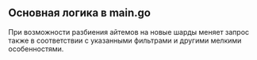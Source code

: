 ## Основная логика в main.go
При возможности разбиения айтемов на новые шарды меняет запрос также в соответствии с указанными фильтрами и другими мелкими особенностями.
